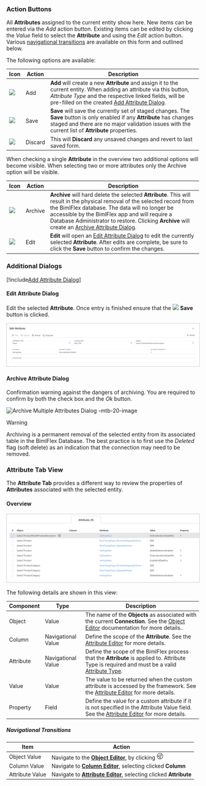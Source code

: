 ### Action Buttons

All **Attributes** assigned to the current entity show here.  New items can be entered via the *Add* action button.  Existing items can be edited by clicking the *Value* field to select the **Attribute** and using the *Edit* action button.  Various [navigational transitions](#navigational-transitions) are available on this form and outlined below.  

The following options are available:

| Icon | Action | Description |
| ---- | ------ | ----------- |
| <div class="icon-col m-5"><img src="images/svg-icons/add.svg" /></div> | <span class="nowrap-col m-5">Add</span> | **Add** will create a new **Attribute** and assign it to the current entity.  When adding an attribute via this button, *Attribute Type* and the respective linked fields, will be pre-filled on the created [Add Attribute Dialog](#add-attribute-dialog). |
| <div class="icon-col m-5"><img src="images/svg-icons/save.svg" /></div>           | <span class="nowrap-col m-5">Save</span>    | **Save** will save the currently set of staged changes.  The **Save** button is only enabled if any **Attribute** has changes staged and there are no major validation issues with the current list of **Attribute** properties.                                                                                                                                              |
| <div class="icon-col m-5"><img src="images/svg-icons/discard.svg" /></div> | Discard | This will **Discard** any unsaved changes and revert to last saved form.|

When checking a single **Attribute** in the overview two additional options will become visible. When selecting two or more attributes only the Archive option will be visible.

| Icon| Action| Description|
| ----| ----- | ---------- |
|<div class="icon-col m-5" ><img src="images/svg-icons/archive-delete.svg" /></div>|<span class="nowrap-col m-5">Archive</span>|**Archive** will hard delete the selected **Attribute**.  This will result in the physical removal of the selected record from the BimlFlex database.  The data will no longer be accessible by the BimlFlex app and will require a Database Administrator to restore. Clicking **Archive** will create an [Archive Attribute Dialog](#archive-attribute-dialog).|
|<div class="icon-col m-5" ><img src="images/svg-icons/edit.svg" /></div>|<span class="nowrap-col m-5">Edit</span>|**Edit** will open an [Edit Attribute Dialog](#edit-attribute-dialog) to edit the currently selected **Attribute**.  After edits are complete, be sure to click the **Save** button to confirm the changes.|

### Additional Dialogs  

[!include[Add Attribute Dialog](_dialog-add-attribute.md)]  

#### Edit Attribute Dialog

Edit the selected **Attribute**.  Once entry is finished ensure that the <img class="icon-inline" src="images/svg-icons/save.svg" /> **Save** button is clicked.

<img
    src="images/bimlflex-app-dialog-edit-attribute.png"
    class="border-image"
    style="border:1px solid #CCC;"
    title="Edit Attribute Dialog"
/>

#### Archive Attribute Dialog

Confirmation warning against the dangers of archiving.  You are required to confirm by both the check box and the *Ok* button.

![Archive Multiple Attributes Dialog -mtb-20-image](images/bimlflex-app-dialog-archive-attribute-list.png "Archive Multiple Attributes Dialog")

>[!WARNING]
> Archiving is a permanent removal of the selected entity from its associated table in the BimlFlex Database. The best practice is to first use the *Deleted* flag (soft delete) as an indication that the connection may need to be removed.

### Attribute Tab View

The **Attribute Tab** provides a different way to review the properties of **Attributes** associated with the selected entity.

#### Overview

<img
    src="images/bimlflex-app-tab-attributes-table.png"
    class="border-image"
    style="border:1px solid #CCC;"
    title="Attributes Tab - Table Descriptions"
/>

The following details are shown in this view:

| Component              | Type                 | Description                        |
| ---------------- | -------------------------------------------------------------------- | ------------------------------------------- |
| Object            | Value                | The name of the **Objects** as associated with the current **Connection**. See the [Object Editor](xref:bimlflex-object-editor) documentation for more details..                |
| Column        | Navigational Value                | Define the scope of the **Attribute**. See the [Attribute Editor](xref:bimlflex-attribute-editor) for more details. |
| Attribute           | Navigational Value | Define the scope of the BimlFlex process that the **Attribute** is applied to. Attribute Type is required and must be a valid [Attribute Type](xref:bimlflex-attribute-editor#attribute-types). |
| Value      | Value | The value to be returned when the custom attribute is accessed by the framework. See the [Attribute Editor](xref:bimlflex-attribute-editor) for more details.|
| Property     | Field       | Define the value for a custom attribute if it is not specified in the Attribute Value field. See the [Attribute Editor](xref:bimlflex-attribute-editor) for more details.|

##### Navigational Transitions

| Item | Action |
| ---- | ------ |
| Object Value | Navigate to the [**Object Editor**](xref:bimlflex-object-editor), by clicking <img class="icon-inline" src="images/svg-icons/navigate.svg" style="width: 18px"/> |
| Column Value | Navigate to [**Column Editor**](xref:bimlflex-column-editor), selecting clicked **Column** |
| Attribute Value | Navigate to [**Attribute Editor**](xref:bimlflex-attribute-editor), selecting clicked **Attribute** |
